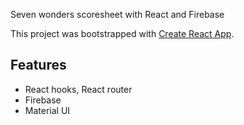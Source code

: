 Seven wonders scoresheet with React and Firebase

This project was bootstrapped with [Create React App](https://github.com/facebook/create-react-app).


## Features
- React hooks, React router
- Firebase
- Material UI

